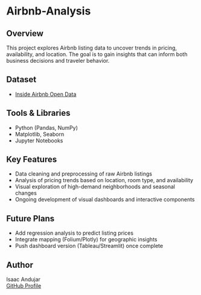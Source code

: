 # Airbnb-Analysis

## Overview
This project explores Airbnb listing data to uncover trends in pricing, availability, and location. The goal is to gain insights that can inform both business decisions and traveler behavior.


## Dataset
- [Inside Airbnb Open Data](http://insideairbnb.com/get-the-data.html)  
 

## Tools & Libraries
- Python (Pandas, NumPy)
- Matplotlib, Seaborn
- Jupyter Notebooks

## Key Features
- Data cleaning and preprocessing of raw Airbnb listings
- Analysis of pricing trends based on location, room type, and availability
- Visual exploration of high-demand neighborhoods and seasonal changes
- Ongoing development of visual dashboards and interactive components


## Future Plans
- Add regression analysis to predict listing prices
- Integrate mapping (Folium/Plotly) for geographic insights
- Push dashboard version (Tableau/Streamlit) once complete

## Author
Isaac Andujar  
[GitHub Profile](https://github.com/IsaacGA123)
